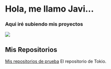 # Hola, me llamo Javi...


### Aqui iré subiendo mis proyectos

![](https://eu01.edcwb.com/buscador/img/centros/logogrande/54264-96ad66dde92147e5a95f5750cd9132d3.jpg)

## Mis Repositorios

[Mis repositorios de prueba](https://github.com/Pekman76/TokioSchool) El repositorio de Tokio.

<!---
Pekman76/Pekman76 is a ✨ special ✨ repository because its `README.md` (this file) appears on your GitHub profile.
You can click the Preview link to take a look at your changes.
--->
